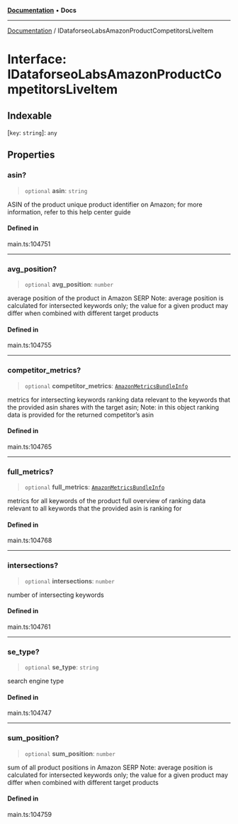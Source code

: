 [**Documentation**](../README.md) • **Docs**

***

[Documentation](../globals.md) / IDataforseoLabsAmazonProductCompetitorsLiveItem

# Interface: IDataforseoLabsAmazonProductCompetitorsLiveItem

## Indexable

 \[`key`: `string`\]: `any`

## Properties

### asin?

> `optional` **asin**: `string`

ASIN of the product
unique product identifier on Amazon;
for more information, refer to this help center guide

#### Defined in

main.ts:104751

***

### avg\_position?

> `optional` **avg\_position**: `number`

average position of the product in Amazon SERP
Note: average position is calculated for intersected keywords only;
the value for a given product may differ when combined with different target products

#### Defined in

main.ts:104755

***

### competitor\_metrics?

> `optional` **competitor\_metrics**: [`AmazonMetricsBundleInfo`](../classes/AmazonMetricsBundleInfo.md)

metrics for intersecting keywords
ranking data relevant to the keywords that the provided asin shares with the target asin;
Note: in this object ranking data is provided for the returned competitor’s asin

#### Defined in

main.ts:104765

***

### full\_metrics?

> `optional` **full\_metrics**: [`AmazonMetricsBundleInfo`](../classes/AmazonMetricsBundleInfo.md)

metrics for all keywords of the product
full overview of ranking data relevant to all keywords that the provided asin is ranking for

#### Defined in

main.ts:104768

***

### intersections?

> `optional` **intersections**: `number`

number of intersecting keywords

#### Defined in

main.ts:104761

***

### se\_type?

> `optional` **se\_type**: `string`

search engine type

#### Defined in

main.ts:104747

***

### sum\_position?

> `optional` **sum\_position**: `number`

sum of all product positions in Amazon SERP
Note: average position is calculated for intersected keywords only;
the value for a given product may differ when combined with different target products

#### Defined in

main.ts:104759
